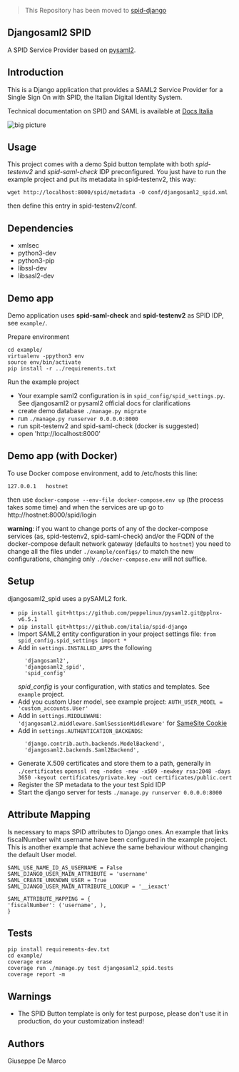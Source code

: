 > This Repository has been moved to [spid-django](https://github.com/italia/spid-django)


Djangosaml2 SPID
----------------

A SPID Service Provider based on [pysaml2](https://github.com/identitypython/pysaml2).


Introduction
------------
This is a Django application that provides a SAML2 Service Provider
for a Single Sign On with SPID, the Italian Digital Identity System.

Technical documentation on SPID and SAML is available at [Docs Italia](https://docs.italia.it/italia/spid/spid-regole-tecniche/it/34.1.1/index.html)

![big picture](gallery/animated.gif)


Usage
-----

This project comes with a demo Spid button template with both *spid-testenv2* and *spid-saml-check* IDP preconfigured.
You just have to run the example project and put its metadata in spid-testenv2, this way:

````
wget http://localhost:8000/spid/metadata -O conf/djangosaml2_spid.xml
````

then define this entry in spid-testenv2/conf.


Dependencies
------------

- xmlsec
- python3-dev
- python3-pip
- libssl-dev
- libsasl2-dev


Demo app
------------

Demo application uses **spid-saml-check** and **spid-testenv2** as
SPID IDP, see `example/`.

Prepare environment
````
cd example/
virtualenv -ppython3 env
source env/bin/activate
pip install -r ../requirements.txt
````

Run the example project
 - Your example saml2 configuration is in `spid_config/spid_settings.py`. See djangosaml2 or pysaml2 official docs for clarifications
 - create demo database `./manage.py migrate`
 - run `./manage.py runserver 0.0.0.0:8000`
 - run spit-testenv2 and spid-saml-check (docker is suggested)
 - open 'http://localhost:8000'


Demo app (with Docker)
------------

To use Docker compose environment, add to /etc/hosts this line:
````
127.0.0.1	hostnet
````

then use `docker-compose --env-file docker-compose.env up` (the process takes some time) and when the services are up go to http://hostnet:8000/spid/login

**warning**: if you want to change ports of any of the docker-compose services (as, spid-testenv2, spid-saml-check) and/or the FQDN of the docker-compose default network gateway (defaults to `hostnet`) you need to change all the files
under `./example/configs/` to match the new configurations, changing only `./docker-compose.env` will not suffice.


Setup
------------

djangosaml2_spid uses a pySAML2 fork.

* `pip install git+https://github.com/peppelinux/pysaml2.git@pplnx-v6.5.1`
* `pip install git+https://github.com/italia/spid-django`
* Import SAML2 entity configuration in your project settings file: `from spid_config.spid_settings import *`
* Add in `settings.INSTALLED_APPS` the following
  ```
    'djangosaml2',
    'djangosaml2_spid',
    'spid_config'
  ```
  _spid_config_ is your configuration, with statics and templates. See `example` project.
* Add you custom User model, see example project: `AUTH_USER_MODEL = 'custom_accounts.User'`
* Add in `settings.MIDDLEWARE`: `'djangosaml2.middleware.SamlSessionMiddleware'` for [SameSite Cookie](https://github.com/knaperek/djangosaml2#samesite-cookie)
* Add in `settings.AUTHENTICATION_BACKENDS`:
  ```
    'django.contrib.auth.backends.ModelBackend',
    'djangosaml2.backends.Saml2Backend',
  ```
* Generate X.509 certificates and store them to a path, generally in `./certificates`
  `openssl req -nodes -new -x509 -newkey rsa:2048 -days 3650 -keyout certificates/private.key -out certificates/public.cert`
* Register the SP metadata to the your test Spid IDP
* Start the django server for tests `./manage.py runserver 0.0.0.0:8000`


Attribute Mapping
-----------------
Is necessary to maps SPID attributes to Django ones.
An example that links fiscalNumber wiht username have been configured in the example project.
This is another example that achieve the same behaviour without changing the default User model.

````
SAML_USE_NAME_ID_AS_USERNAME = False
SAML_DJANGO_USER_MAIN_ATTRIBUTE = 'username'
SAML_CREATE_UNKNOWN_USER = True
SAML_DJANGO_USER_MAIN_ATTRIBUTE_LOOKUP = '__iexact'

SAML_ATTRIBUTE_MAPPING = {
'fiscalNumber': ('username', ),
}
````


Tests
-----

````
pip install requirements-dev.txt
cd example/
coverage erase
coverage run ./manage.py test djangosaml2_spid.tests
coverage report -m
````


Warnings
--------

- The SPID Button template is only for test purpose, please don't use it in production, do your customization instead!

Authors
------------

Giuseppe De Marco
